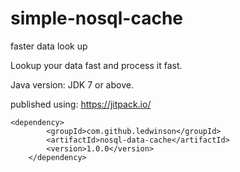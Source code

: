 # simple-nosql-cache
faster data look up 

Lookup your data fast and process it fast.

Java version: JDK 7 or above.

published using: https://jitpack.io/

    <dependency>
			<groupId>com.github.ledwinson</groupId>
			<artifactId>nosql-data-cache</artifactId>
			<version>1.0.0</version>
		</dependency>
